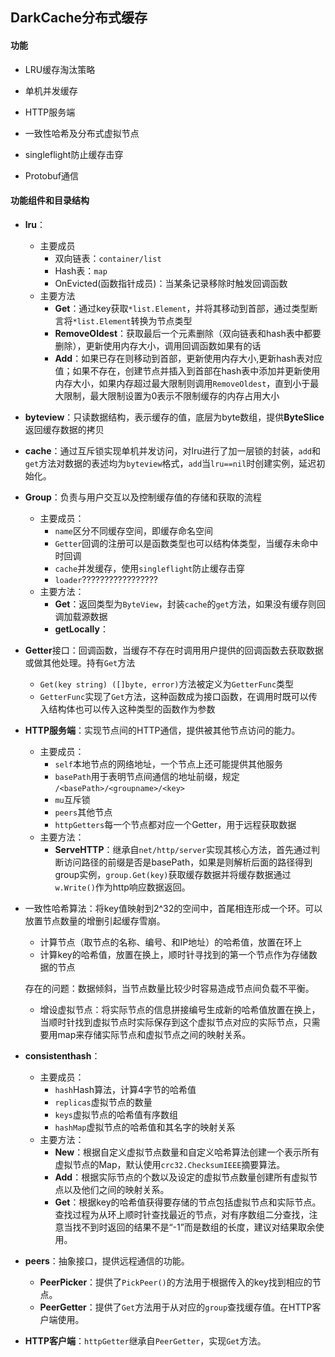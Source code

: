## DarkCache分布式缓存

#### 功能

- LRU缓存淘汰策略


- 单机并发缓存
- HTTP服务端
- 一致性哈希及分布式虚拟节点
- singleflight防止缓存击穿
- Protobuf通信

#### 功能组件和目录结构

- **lru**：

  - 主要成员
    - 双向链表：`container/list`
    - Hash表：`map`
    - OnEvicted(函数指针成员)：当某条记录移除时触发回调函数
  - 主要方法
    - **Get**：通过key获取`*list.Element`，并将其移动到首部，通过类型断言将`*list.Element`转换为节点类型
    - **RemoveOldest**：获取最后一个元素删除（双向链表和hash表中都要删除），更新使用内存大小，调用回调函数如果有的话
    - **Add**：如果已存在则移动到首部，更新使用内存大小,更新hash表对应值；如果不存在，创建节点并插入到首部在hash表中添加并更新使用内存大小，如果内存超过最大限制则调用`RemoveOldest`，直到小于最大限制，最大限制设置为0表示不限制缓存的内存占用大小

- **byteview**：只读数据结构，表示缓存的值，底层为byte数组，提供**ByteSlice**返回缓存数据的拷贝

- **cache**：通过互斥锁实现单机并发访问，对lru进行了加一层锁的封装，`add`和`get`方法对数据的表述均为`byteview`格式，`add`当`lru==nil`时创建实例，延迟初始化。

- **Group**：负责与用户交互以及控制缓存值的存储和获取的流程

  - 主要成员：
    - `name`区分不同缓存空间，即缓存命名空间
    - `Getter`回调的注册可以是函数类型也可以结构体类型，当缓存未命中时回调
    - `cache`并发缓存，使用`singleflight`防止缓存击穿
    - `loader`?????????????????
  - 主要方法：
    - **Get**：返回类型为`ByteView`，封装`cache`的`get`方法，如果没有缓存则回调加载源数据
    - **getLocally**：

- **Getter**接口：回调函数，当缓存不存在时调用用户提供的回调函数去获取数据或做其他处理。持有`Get`方法

  - `Get(key string) ([]byte, error)`方法被定义为`GetterFunc`类型
  - `GetterFunc`实现了`Get`方法，这种函数成为接口函数，在调用时既可以传入结构体也可以传入这种类型的函数作为参数

- **HTTP服务端**：实现节点间的HTTP通信，提供被其他节点访问的能力。

  - 主要成员：
    - `self`本地节点的网络地址，一个节点上还可能提供其他服务
    - `basePath`用于表明节点间通信的地址前缀，规定 `/<basePath>/<groupname>/<key>`
    - `mu`互斥锁
    - `peers`其他节点
    - `httpGetters`每一个节点都对应一个Getter，用于远程获取数据
  - 主要方法：
    - **ServeHTTP**：继承自`net/http/server`实现其核心方法，首先通过判断访问路径的前缀是否是basePath，如果是则解析后面的路径得到group实例，`group.Get(key)`获取缓存数据并将缓存数据通过`w.Write()`作为http响应数据返回。

- 一致性哈希算法：将key值映射到2^32的空间中，首尾相连形成一个环。可以放置节点数量的增删引起缓存雪崩。

  - 计算节点（取节点的名称、编号、和IP地址）的哈希值，放置在环上
  - 计算key的哈希值，放置在换上，顺时针寻找到的第一个节点作为存储数据的节点

  存在的问题：数据倾斜，当节点数量比较少时容易造成节点间负载不平衡。

  - 增设虚拟节点：将实际节点的信息拼接编号生成新的哈希值放置在换上，当顺时针找到虚拟节点时实际保存到这个虚拟节点对应的实际节点，只需要用map来存储实际节点和虚拟节点之间的映射关系。

- **consistenthash**：

  - 主要成员：
    - `hash`Hash算法，计算4字节的哈希值
    - `replicas`虚拟节点的数量
    - `keys`虚拟节点的哈希值有序数组
    - `hashMap`虚拟节点的哈希值和其名字的映射关系
  - 主要方法：
    - **New**：根据自定义虚拟节点数量和自定义哈希算法创建一个表示所有虚拟节点的Map，默认使用`crc32.ChecksumIEEE`摘要算法。
    - **Add**：根据实际节点的个数以及设定的虚拟节点数量创建所有虚拟节点以及他们之间的映射关系。
    - **Get**：根据key的哈希值获得要存储的节点包括虚拟节点和实际节点。查找过程为从环上顺时针查找最近的节点，对有序数组二分查找，注意当找不到时返回的结果不是“-1”而是数组的长度，建议对结果取余使用。

- **peers**：抽象接口，提供远程通信的功能。

  - **PeerPicker**：提供了`PickPeer()`的方法用于根据传入的key找到相应的节点。
  - **PeerGetter**：提供了`Get`方法用于从对应的`group`查找缓存值。在HTTP客户端使用。

- **HTTP客户端**：`httpGetter`继承自`PeerGetter`，实现`Get`方法。